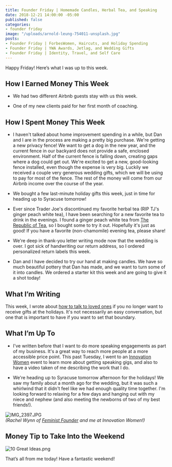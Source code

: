 ```yaml
---
title: Founder Friday | Homemade Candles, Herbal Tea, and Speaking
date: 2018-12-21 14:00:00 -05:00
published: false
categories:
- founder friday
image: "/uploads/arnold-leung-754011-unsplash.jpg"
posts:
- Founder Friday | ForbesWomen, Haircuts, and Holiday Spending
- Founder Friday | YWA Awards, Jetlag, and Wedding Gifts
- Founder Friday | Identity, Travel, and Self Care
---
```


Happy Friday! Here’s what I was up to this week.

## **How I Earned Money This Week**

* We had two different Airbnb guests stay with us this week.

* One of my new clients paid for her first month of coaching.

## **How I Spent Money This Week**

* I haven't talked about home improvement spending in a while, but Dan and I are in the process are making a pretty big purchase. We're getting a new privacy fence! We want to get a dog in the new year, and the current fence in our backyard does not provide a safe, enclosed environment. Half of the current fence is falling down, creating gaps where a dog could get out. We're excited to get a new, good-looking fence installed, even though the expense is very big. Luckily we received a couple very generous wedding gifts, which we will be using to pay for most of the fence. The rest of the money will come from our Airbnb income over the course of the year.

* We bought a few last-minute holiday gifts this week, just in time for heading up to Syracuse tomorrow!

* Ever since Trader Joe's discontinued my favorite herbal tea (RIP TJ's ginger peach white tea), I have been searching for a new favorite tea to drink in the evenings. I found a ginger peach white tea from [The Republic of Tea](https://www.republicoftea.com/), so I bought some to try it out. Hopefully it's just as good! If you have a favorite (non-chamomile) evening tea, please share!

* We're deep in thank-you letter writing mode now that the wedding is over. I got sick of handwriting our return address, so I ordered personalized return labels this week.

* Dan and I have decided to try our hand at making candles. We have so much beautiful pottery that Dan has made, and we want to turn some of it into candles. We ordered a starter kit this week and are going to give it a shot today!

## **What I’m Writing**

This week, I wrote about [how to talk to loved ones](https://www.maggiegermano.com/blog/how-to-talk-to-loved-ones-if-you-dont-want-to-receive-gifts/) if you no longer want to receive gifts at the holidays. It's not necessarily an easy conversation, but one that is important to have if you want to set that boundary.

## **What I’m Up To**

* I've written before that I want to do more speaking engagements as part of my business. It's a great way to reach more people at a more accessible price point. This past Tuesday, I went to an [Innovation Women](https://innovationwomen.wordpress.com/) event to learn more about getting speaking gigs, and also to have a video taken of me describing the work that I do.

* We're heading up to Syracuse tomorrow afternoon for the holidays! We saw my family about a month ago for the wedding, but it was such a whirlwind that it didn't feel like we had enough quality time together. I'm looking forward to relaxing for a few days and hanging out with my niece and nephew (and also meeting the newborns of two of my best friends!).

![IMG_2397.JPG](/uploads/IMG_2397.JPG)\
*(Rachel Wynn of [Feminist Founder](https://www.feministfounder.com/) and me at Innovation Women!)*

## **Money Tip to Take Into the Weekend**

![10 Great Ideas.png](/uploads/10%20Great%20Ideas.png)

That’s all from me today! Have a fantastic weekend!